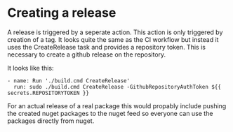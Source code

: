 # Creating a release

A release is triggered by a seperate action. This action is only triggered by creation of a tag.
It looks quite the same as the CI workflow but instead it uses the CreateRelease task and provides a repository token. This is necessary to create a github release on the repository.

It looks like this:

```
- name: Run './build.cmd CreateRelease'
  run: sudo ./build.cmd CreateRelease -GithubRepositoryAuthToken ${{ secrets.REPOSITORYTOKEN }}
```

For an actual release of a real package this would propably include pushing the created nuget packages to the nuget feed so everyone can use the packages directly from nuget.
